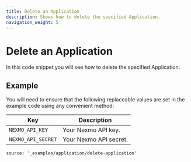 ```yaml
---
title: Delete an Application
description: Shows how to delete the specified Application.
navigation_weight: 5
---
```


# Delete an Application

In this code snippet you will see how to delete the specified Application.

## Example

You will need to ensure that the following replaceable values are set in the example code using any convenient method:

Key | Description
-- | --
`NEXMO_API_KEY` | Your Nexmo API key.
`NEXMO_API_SECRET` | Your Nexmo API secret.

```code_snippets
source: '_examples/application/delete-application'
```
